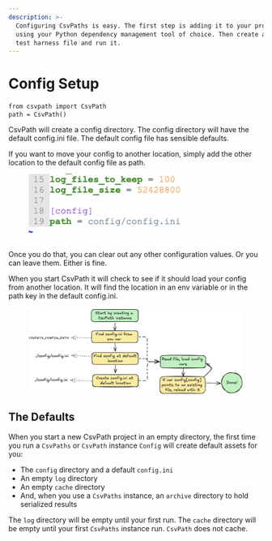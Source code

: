 ```yaml
---
description: >-
  Configuring CsvPaths is easy. The first step is adding it to your project
  using your Python dependency management tool of choice. Then create a simple
  test harness file and run it.
---
```


# Config Setup

```
from csvpath import CsvPath
path = CsvPath()
```

CsvPath will create a config directory. The config directory will have the default config.ini file. The default config file has sensible defaults.&#x20;

If you want to move your config to another location, simply add the other location to the default config file as path.

<figure><img src="../../.gitbook/assets/config-path.png" alt="" width="375"><figcaption></figcaption></figure>

Once you do that, you can clear out any other configuration values. Or you can leave them. Either is fine.&#x20;

When you start CsvPath it will check to see if it should load your config from another location. It will find the location in an env variable or in the path key in the default config.ini.

<figure><img src="../../.gitbook/assets/config.png" alt=""><figcaption></figcaption></figure>

## The Defaults

When you start a new CsvPath project in an empty directory, the first time you run a `CsvPaths` or `CsvPath` instance `Config` will create default assets for you:

* The `config` directory and a default `config.ini`
* An empty `log` directory
* An empty `cache` directory
* And, when you use a `CsvPaths` instance, an `archive` directory to hold serialized results

The `log` directory will be empty until your first run. The `cache` directory will be empty until your first `CsvPaths` instance run. `CsvPath` does not cache.&#x20;
